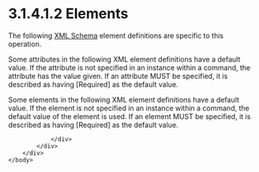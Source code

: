 <html dir="LTR" xmlns:mshelp="http://msdn.microsoft.com/mshelp" xmlns:ddue="http://ddue.schemas.microsoft.com/authoring/2003/5" xmlns:xlink="http://www.w3.org/1999/xlink" xmlns:tool="http://www.microsoft.com/tooltip">
    <head>
        <meta http-equiv="Content-Type" content="text/html; CHARSET=utf-8"></meta>
        <meta name="save" content="history"></meta>
        <title>3.1.4.1.2 Elements</title>
        <xml>
            <mshelp:toctitle title="3.1.4.1.2 Elements"></mshelp:toctitle>
            <mshelp:rltitle title="[MS-SSAS]: Elements"></mshelp:rltitle>
            <mshelp:keyword index="A" term="aabfad19-d79b-486f-a925-210af8406c20"></mshelp:keyword>
            <mshelp:attr name="DCSext.ContentType" value="open specification"></mshelp:attr>
            <mshelp:attr name="AssetID" value="aabfad19-d79b-486f-a925-210af8406c20"></mshelp:attr>
            <mshelp:attr name="TopicType" value="kbRef"></mshelp:attr>
            <mshelp:attr name="DCSext.Title" value="[MS-SSAS]: Elements" />
        </xml>
    </head>
    <body>
        <div id="header">
            <h1 class="heading">3.1.4.1.2 Elements</h1>
        </div>
        <div id="mainSection">
            <div id="mainBody">
                <div id="allHistory" class="saveHistory"></div>
                <div id="sectionSection0" class="section" name="collapseableSection">
                    

<p>The following <a href="8676f5ce-62d4-4244-a326-634bfed4aba4.htm#gt_0297231c-9f6b-4dc0-8ce5-d4b5a66f4bd4">XML Schema</a> element
definitions are specific to this operation.</p>

<p>Some attributes in the following XML element definitions
have a default value. If the attribute is not specified in an instance within a
command, the attribute has the value given. If an attribute MUST be specified,
it is described as having [Required] as the default value.</p>

<p>Some elements in the following XML element definitions have
a default value. If the element is not specified in an instance within a
command, the default value of the element is used. If an element MUST be
specified, it is described as having [Required] as the default value.</p>


                </div>
            </div>
        </div>
    </body>
</html>